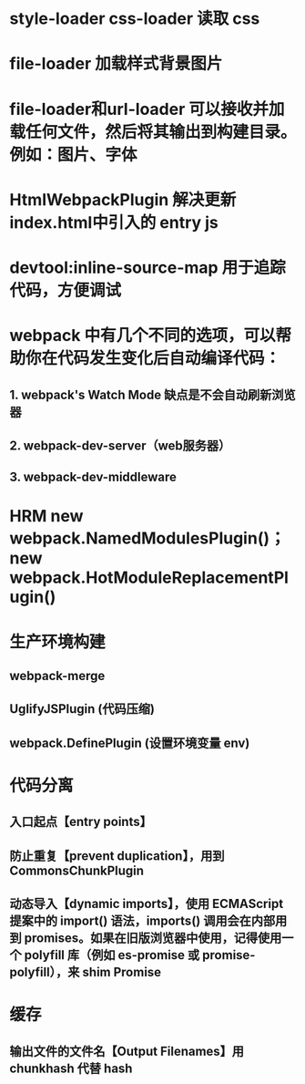 <!--
 * @Author: 黄遥
 * @Date: 2020-04-05 11:00:05
 * @LastEditors: 黄遥
 * @LastEditTime: 2020-04-05 21:40:48
 * @Description: file content
 -->
# style-loader css-loader 读取 css
# file-loader 加载样式背景图片
# file-loader和url-loader 可以接收并加载任何文件，然后将其输出到构建目录。例如：图片、字体
# HtmlWebpackPlugin 解决更新 index.html中引入的 entry js


# devtool:inline-source-map 用于追踪代码，方便调试

# webpack 中有几个不同的选项，可以帮助你在代码发生变化后自动编译代码：
## 1. webpack's Watch Mode  缺点是不会自动刷新浏览器
## 2. webpack-dev-server（web服务器）
## 3. webpack-dev-middleware

# HRM new webpack.NamedModulesPlugin()；new webpack.HotModuleReplacementPlugin()

# 生产环境构建
## webpack-merge
## UglifyJSPlugin (代码压缩)
## webpack.DefinePlugin (设置环境变量 env)

# 代码分离
## 入口起点【entry points】
## 防止重复【prevent duplication】，用到 CommonsChunkPlugin
## 动态导入【dynamic imports】，使用 ECMAScript 提案中的 import() 语法，imports() 调用会在内部用到 promises。如果在旧版浏览器中使用，记得使用一个 polyfill 库（例如 es-promise 或 promise-polyfill），来 shim Promise

# 缓存
## 输出文件的文件名【Output Filenames】用 chunkhash 代替 hash